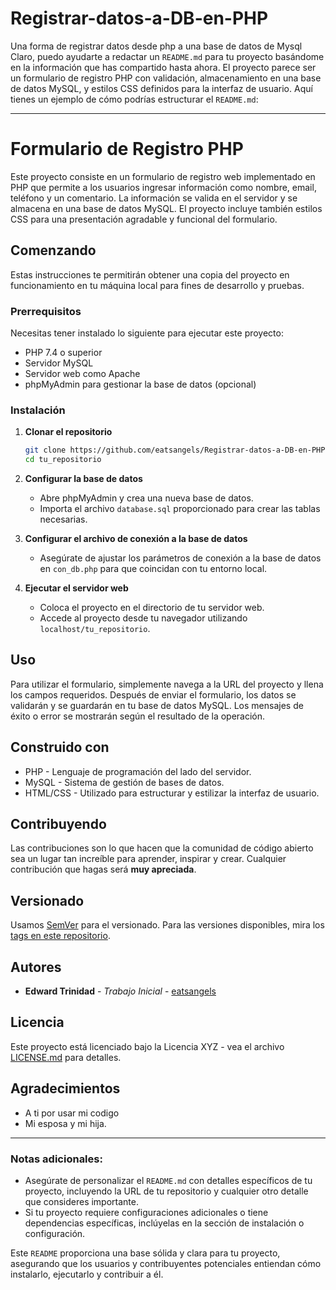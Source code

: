 # Registrar-datos-a-DB-en-PHP
Una forma de registrar datos desde php a una base de datos de Mysql
Claro, puedo ayudarte a redactar un `README.md` para tu proyecto basándome en la información que has compartido hasta ahora. El proyecto parece ser un formulario de registro PHP con validación, almacenamiento en una base de datos MySQL, y estilos CSS definidos para la interfaz de usuario. Aquí tienes un ejemplo de cómo podrías estructurar el `README.md`:

---

# Formulario de Registro PHP

Este proyecto consiste en un formulario de registro web implementado en PHP que permite a los usuarios ingresar información como nombre, email, teléfono y un comentario. La información se valida en el servidor y se almacena en una base de datos MySQL. El proyecto incluye también estilos CSS para una presentación agradable y funcional del formulario.

## Comenzando

Estas instrucciones te permitirán obtener una copia del proyecto en funcionamiento en tu máquina local para fines de desarrollo y pruebas.

### Prerrequisitos

Necesitas tener instalado lo siguiente para ejecutar este proyecto:

- PHP 7.4 o superior
- Servidor MySQL
- Servidor web como Apache
- phpMyAdmin para gestionar la base de datos (opcional)

### Instalación

1. **Clonar el repositorio**
   ```bash
   git clone https://github.com/eatsangels/Registrar-datos-a-DB-en-PHP.git
   cd tu_repositorio
   ```

2. **Configurar la base de datos**
   - Abre phpMyAdmin y crea una nueva base de datos.
   - Importa el archivo `database.sql` proporcionado para crear las tablas necesarias.

3. **Configurar el archivo de conexión a la base de datos**
   - Asegúrate de ajustar los parámetros de conexión a la base de datos en `con_db.php` para que coincidan con tu entorno local.

4. **Ejecutar el servidor web**
   - Coloca el proyecto en el directorio de tu servidor web.
   - Accede al proyecto desde tu navegador utilizando `localhost/tu_repositorio`.

## Uso

Para utilizar el formulario, simplemente navega a la URL del proyecto y llena los campos requeridos. Después de enviar el formulario, los datos se validarán y se guardarán en tu base de datos MySQL. Los mensajes de éxito o error se mostrarán según el resultado de la operación.

## Construido con

- PHP - Lenguaje de programación del lado del servidor.
- MySQL - Sistema de gestión de bases de datos.
- HTML/CSS - Utilizado para estructurar y estilizar la interfaz de usuario.

## Contribuyendo

Las contribuciones son lo que hacen que la comunidad de código abierto sea un lugar tan increíble para aprender, inspirar y crear. Cualquier contribución que hagas será **muy apreciada**.

## Versionado

Usamos [SemVer](http://semver.org/) para el versionado. Para las versiones disponibles, mira los [tags en este repositorio](https://github.com/eatsangels/Registrar-datos-a-DB-en-PHP/tags).

## Autores

- **Edward Trinidad** - *Trabajo Inicial* - [eatsangels](https://github.com/eatsangels)

## Licencia

Este proyecto está licenciado bajo la Licencia XYZ - vea el archivo [LICENSE.md](LICENSE.md) para detalles.

## Agradecimientos

- A ti por usar mi codigo
- Mi esposa y mi hija.


---

### Notas adicionales:
- Asegúrate de personalizar el `README.md` con detalles específicos de tu proyecto, incluyendo la URL de tu repositorio y cualquier otro detalle que consideres importante.
- Si tu proyecto requiere configuraciones adicionales o tiene dependencias específicas, inclúyelas en la sección de instalación o configuración.

Este `README` proporciona una base sólida y clara para tu proyecto, asegurando que los usuarios y contribuyentes potenciales entiendan cómo instalarlo, ejecutarlo y contribuir a él.